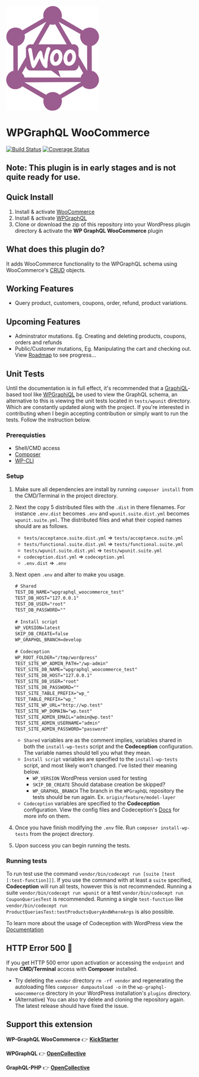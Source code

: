 <img src="./logo.svg" width="250px">

# WPGraphQL WooCommerce
[![Build Status](https://travis-ci.org/kidunot89/wp-graphql-woocommerce.svg?branch=master)](https://travis-ci.org/kidunot89/wp-graphql-woocommerce) [![Coverage Status](https://coveralls.io/repos/github/kidunot89/wp-graphql-woocommerce/badge.svg?branch=master)](https://coveralls.io/github/kidunot89/wp-graphql-woocommerce?branch=master)

## Note: This plugin is in early stages and is not quite ready for use.

## Quick Install
1. Install & activate [WooCommerce](https://woocommerce.com/)
2. Install & activate [WPGraphQL](https://www.wpgraphql.com/)
3. Clone or download the zip of this repository into your WordPress plugin directory & activate the **WP GraphQL WooCommerce** plugin

## What does this plugin do?
It adds WooCommerce functionality to the WPGraphQL schema using WooCommerce's [CRUD](https://github.com/woocommerce/woocommerce/wiki/CRUD-Objects-in-3.0) objects.

## Working Features
- Query product, customers, coupons, order, refund, product variations.

## Upcoming Features
- Adminstrator mutations. Eg. Creating and deleting products, coupons, orders and refunds
- Public/Customer mutations, Eg. Manipulating the cart and checking out.
View [Roadmap](https://github.com/kidunot89/wp-graphql-woocommerce/projects/1) to see progress... 

## Unit Tests 
Until the documentation is in full effect, it's recommended that a [GraphiQL](https://github.com/graphql/graphiql)-based tool like [WPGraphiQL](https://github.com/wp-graphql/wp-graphiql) be used to view the GraphQL schema, an alternative to this is viewing the unit tests located in `tests/wpunit` directory. Which are constantly updated along with the project. If you're interested in contributing when I begin accepting contribution or simply want to run the tests. Follow the instruction below.

### Prerequisties
- Shell/CMD access
- [Composer](https://getcomposer.org/)
- [WP-CLI](https://wp-cli.org/)

### Setup
1. Make sure all dependencies are install by running `composer install` from the CMD/Terminal in the project directory.
2. Next the copy 5 distributed files with the `.dist` in there filenames. For instance `.env.dist` becomes `.env` and `wpunit.suite.dist.yml` becomes `wpunit.suite.yml`. The distributed files and what their copied names should are as follows.
    - `tests/acceptance.suite.dist.yml` => `tests/acceptance.suite.yml`
    - `tests/functional.suite.dist.yml` => `tests/functional.suite.yml`
    - `tests/wpunit.suite.dist.yml` => `tests/wpunit.suite.yml`
    - `codeception.dist.yml` => `codeception.yml`
    - `.env.dist` => `.env`
3. Next open `.env` and alter to make you usage.
	```
	# Shared
	TEST_DB_NAME="wpgraphql_woocommerce_test"
	TEST_DB_HOST="127.0.0.1"
	TEST_DB_USER="root"
	TEST_DB_PASSWORD=""

	# Install script
	WP_VERSION=latest
	SKIP_DB_CREATE=false
	WP_GRAPHQL_BRANCH=develop

	# Codeception
	WP_ROOT_FOLDER="/tmp/wordpress"
	TEST_SITE_WP_ADMIN_PATH="/wp-admin"
	TEST_SITE_DB_NAME="wpgraphql_woocommerce_test"
	TEST_SITE_DB_HOST="127.0.0.1"
	TEST_SITE_DB_USER="root"
	TEST_SITE_DB_PASSWORD=""
	TEST_SITE_TABLE_PREFIX="wp_"
	TEST_TABLE_PREFIX="wp_"
	TEST_SITE_WP_URL="http://wp.test"
	TEST_SITE_WP_DOMAIN="wp.test"
	TEST_SITE_ADMIN_EMAIL="admin@wp.test"
	TEST_SITE_ADMIN_USERNAME="admin"
	TEST_SITE_ADMIN_PASSWORD="password"
	```
	- `Shared` variables are as the comment implies, variables shared in both the `install-wp-tests` script and the **Codeception** configuration. The variable names should tell you what they mean.
	- `Install script` variables are specified to the `install-wp-tests` script, and most likely won't changed. I've listed their meaning below.
    	- `WP_VERSION` WordPress version used for testing
    	- `SKIP_DB_CREATE` Should database creation be skipped?
    	- `WP_GRAPHQL_BRANCH` The branch in the `WPGraphQL` repository the tests should be run again. Ex. `origin/feature/model-layer`
	- `Codeception` variables are specified to the **Codeception** configuration. View the config files and Codeception's [Docs](https://codeception.com/docs/reference/Configuration#Suite-Configuration) for more info on them.

4. Once you have finish modifying the `.env` file. Run `composer install-wp-tests` from the project directory.
5. Upon success you can begin running the tests.

### Running tests
To run test use the command `vendor/bin/codecept run [suite [test [:test-function]]]`.
If you use the command with at least a `suite` specified, **Codeception** will run all tests, however this is not recommended. Running a suite `vendor/bin/codecept run wpunit` or a test `vendor/bin/codecept run CouponQueriesTest` is recommended. Running a single `test-function` like `vendor/bin/codecept run ProductQueriesTest:testProductsQueryAndWhereArgs` is also possible.

To learn more about the usage of Codeception with WordPress view the [Documentation](https://codeception.com/for/wordpress)  

## HTTP Error 500 :construction: 
If you get HTTP 500 error upon activation or accessing the `endpoint` and have **CMD/Terminal** access with **Composer** installed. 
- Try deleting the `vendor` directory `rm -rf vendor` and regenerating the autoloading files `composer dumpautoload -o` in the `wp-graphql-woocommerce` directory in your WordPress installation's `plugins` directory.
- (Alternative) You can also try delete and cloning the repository again. The latest release should have fixed the issue.

## Support this extension
**WP-GraphQL WooCommerce** :point_right: **[KickStarter](http://kck.st/2G268mx)**

**WPGraphQL** :point_right: **[OpenCollective](http://opencollective.com/wp-graphql)**

**GraphQL-PHP** :point_right: **[OpenCollective](https://opencollective.com/graphql-php)**
